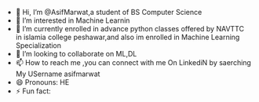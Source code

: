 - 👋 Hi, I’m @AsifMarwat,a student of BS Computer Science
- 👀 I’m interested in Machine Learnin
- 🌱 I’m currently enrolled in advance python classes offered by NAVTTC in islamia college peshawar,and also im enrolled in Machine Learning Specialization
- 💞️ I’m looking to collaborate on ML,DL 
- 📫 How to reach me ,you can connect with me On LinkediN by saerching My USername asifmarwat
- 😄 Pronouns: HE
- ⚡ Fun fact:

<!---
AsifMarwat/AsifMarwat is a ✨ special ✨ repository because its `README.md` (this file) appears on your GitHub profile.
You can click the Preview link to take a look at your changes.
--->
